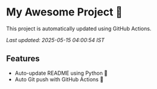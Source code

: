 # My Awesome Project 🚀

This project is automatically updated using GitHub Actions.

_Last updated: 2025-05-15 04:00:54 IST_

## Features
- Auto-update README using Python 🐍
- Auto Git push with GitHub Actions 🤖
